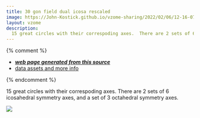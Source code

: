 ```yaml
---
title: 30 gon field dual icosa rescaled
image: https://John-Kostick.github.io/vzome-sharing/2022/02/06/12-16-07-30-gon-field-dual-icosa-rescaled/30-gon-field-dual-icosa-rescaled.png
layout: vzome
description:
  15 great circles with their correspoding axes.  There are 2 sets of 6 icosahedral symmetry axes, and a set of 3 octahedral symmetry axes.   
---
```


{% comment %}
 - [***web page generated from this source***][post]
 - [data assets and more info][github]

[post]: <https://John-Kostick.github.io/vzome-sharing/2022/02/06/30-gon-field-dual-icosa-rescaled-12-16-07.html>
[github]: <https://github.com/John-Kostick/vzome-sharing/tree/main/2022/02/06/12-16-07-30-gon-field-dual-icosa-rescaled/>
{% endcomment %}

  15 great circles with their correspoding axes.  There are 2 sets of 6 icosahedral symmetry axes, and a set of 3 octahedral symmetry axes.

<vzome-viewer style="width: 100%; height: 100vh;"
       src="https://John-Kostick.github.io/vzome-sharing/2022/02/06/12-16-07-30-gon-field-dual-icosa-rescaled/30-gon-field-dual-icosa-rescaled.vZome" >
  <img src="https://John-Kostick.github.io/vzome-sharing/2022/02/06/12-16-07-30-gon-field-dual-icosa-rescaled/30-gon-field-dual-icosa-rescaled.png" />
</vzome-viewer>
